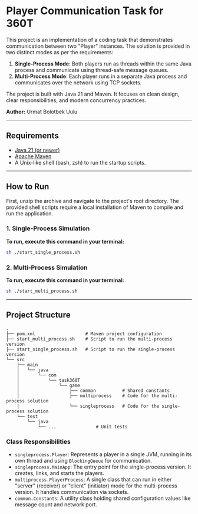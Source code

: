 # Player Communication Task for 360T

This project is an implementation of a coding task that demonstrates communication between two "Player" instances. The solution is provided in two distinct modes as per the requirements:

1. **Single-Process Mode**: Both players run as threads within the same Java process and communicate using thread-safe message queues.
2. **Multi-Process Mode**: Each player runs in a separate Java process and communicates over the network using TCP sockets.

The project is built with Java 21 and Maven. It focuses on clean design, clear responsibilities, and modern concurrency practices.

**Author:** Urmat Bolotbek Uulu

---

## Requirements

* [Java 21 (or newer)](https://www.oracle.com/java/technologies/downloads/)
* [Apache Maven](https://maven.apache.org/download.cgi)
* A Unix-like shell (bash, zsh) to run the startup scripts.

---

## How to Run

First, unzip the archive and navigate to the project's root directory. The provided shell scripts require a local installation of Maven to compile and run the application.

### 1. Single-Process Simulation

**To run, execute this command in your terminal:**

```bash
sh ./start_single_process.sh
```

### 2. Multi-Process Simulation

**To run, execute this command in your terminal:**

```bash
sh ./start_multi_process.sh
```

---

## Project Structure

```
.
├── pom.xml                   # Maven project configuration
├── start_multi_process.sh    # Script to run the multi-process version
├── start_single_process.sh   # Script to run the single-process version
└── src
    ├── main
    │   └── java
    │       └── com
    │           └── task360T
    │               └── game
    │                   ├── common          # Shared constants
    │                   ├── multiprocess    # Code for the multi-process solution
    │                   └── singleprocess   # Code for the single-process solution
    └── test
        └── java
            └── ...               # Unit tests
```

### Class Responsibilities

* `singleprocess.Player`: Represents a player in a single JVM, running in its own thread and using `BlockingQueue` for communication.
* `singleprocess.MainApp`: The entry point for the single-process version. It creates, links, and starts the players.
* `multiprocess.PlayerProcess`: A single class that can run in either "server" (receiver) or "client" (initiator) mode for the multi-process version. It handles communication via sockets.
* `common.Constants`: A utility class holding shared configuration values like message count and network port.

